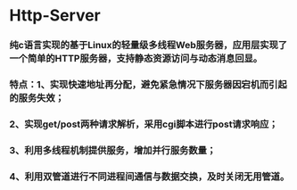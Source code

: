 # Http-Server
### 纯c语言实现的基于Linux的轻量级多线程Web服务器，应用层实现了一个简单的HTTP服务器，支持静态资源访问与动态消息回显。

### 特点：1、实现快速地址再分配，避免紧急情况下服务器因宕机而引起的服务失效；
###       2、实现get/post两种请求解析，采用cgi脚本进行post请求响应；
###       3、利用多线程机制提供服务，增加并行服务数量；
###       4、利用双管道进行不同进程间通信与数据交换，及时关闭无用管道。

